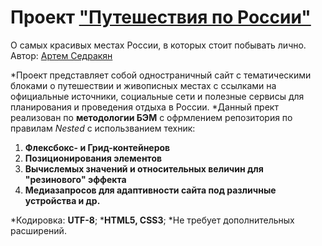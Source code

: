 # Проект ["Путешествия по России"](https://github.com/ArtemSedrakyan/russian-travel)
О самых красивых местах России, в которых стоит побывать лично.
Автор: [Артем Седракян](https://github.com/ArtemSedrakyan)

*Проект представляет собой одностраничный сайт с тематическими блоками о путешествии и живописных местах с ссылками на официальные источники, социальные сети и полезные сервисы для планирования и проведения отдыха в России.
*Данный прект реализован по **методологии БЭМ** с офрмлением репозитория по правилам _Nested_ с использванием техник:

1. **Флексбокс- и Грид-контейнеров**
2. **Позиционирования элементов**
3. **Вычислемых значений и относительных величин для "резинового" эффекта**
4. **Медиазапросов для адаптивности сайта под различные устройства и др.**

*Кодировка: **UTF-8**;
***HTML5, CSS3**;
*Не требует дополнительных расширений.
